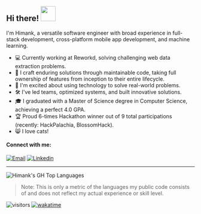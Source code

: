 ## Hi there! <img src="https://media.giphy.com/media/vFKqnCdLPNOKc/giphy.gif" width="40" height="40" />

I'm Himank, a versatile software engineer with broad experience in full-stack development, cross-platform mobile app development, and machine learning.

- 💻 Currently working at Reworkd, solving challenging web data extraction problems.
- 🎯 I craft enduring solutions through maintainable code, taking full ownership of features from inception to their entire lifecycle.
- 🚀 I'm excited about using technology to solve real-world problems.
- 🛠️ I've led teams, optimized systems, and built innovative solutions.
- 🎓 I graduated with a Master of Science degree in Computer Science, achieving a perfect 4.0 GPA.
- 🏆 Proud 6-times Hackathon winner out of 9 total participations (recently: HackPalachia, BlossomHack).
- 😸 I love cats!


#### Connect with me:

[![Email](https://img.shields.io/badge/-Email-e74c3c?style=for-the-badge&logo=maildotru)](mailto:h.pkey2@8alias.com)
[![Linkedin](https://img.shields.io/badge/-LinkedIn-0A66C2?style=for-the-badge&logo=linkedin)](https://www.linkedin.com/in/himankpathak/)


-----
![Himank's GH Top Languages](https://github-readme-stats-green-seven-69.vercel.app/api/top-langs/?username=himankpathak&hide=CSS&layout=compact&theme=dracula&hide_border=true&border_radius=10&custom_title=Most%20Used%20Languages%20on%20GH)
> Note: This is only a metric of the languages my public code consists of and does not reflect my actual experience or skill level.

![visitors](https://visitor-badge.laobi.icu/badge?page_id=himankpathak.readme) [![wakatime](https://wakatime.com/badge/user/c1bc053f-8fd2-400d-b72e-626619ab4ae1.svg)](https://wakatime.com/@c1bc053f-8fd2-400d-b72e-626619ab4ae1)
